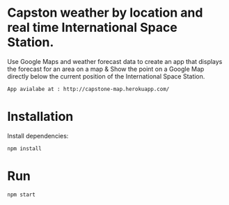 # Capston weather by location and real time International Space Station.

Use Google Maps and weather forecast data to create an app that displays the forecast for an area on a map & Show the point on a Google Map directly below the current position of the International Space Station.

```
App avialabe at : http://capstone-map.herokuapp.com/
```

# Installation
Install dependencies:

```
npm install
```

# Run

```
npm start
```